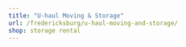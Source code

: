 ```yaml
---
title: "U-haul Moving & Storage"
url: /fredericksburg/u-haul-moving-and-storage/
shop: storage rental
---
```

